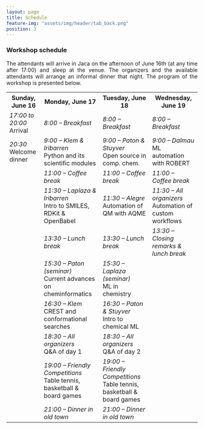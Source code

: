```yaml
---
layout: page
title: Schedule
feature-img: "assets/img/header/tab_back.png"
position: 3
---
```


### Workshop schedule

<p align="justify">The attendants will arrive in Jaca on the afternoon of June 16th (at any time after 17:00) and sleep at the venue. The organizers and the available attendants will arrange an informal dinner that night. The program of the workshop is presented below.</p>

<html>
<head>
<style>
#customers {
  border-collapse: collapse;
  width: 100%;
}

#customers td, #customers th {
  border: 1px solid #ddd;
  line-height: 1.5;
}

#customers th {
  text-align: left;
  background-color: #f2f2f2;
}

</style>
</head>
<body>

<table id="customers">
  <tr>
    <th>Sunday, June 16</th>
    <th>Monday, June 17</th>
    <th>Tuesday, June 18</th>
    <th>Wednesday, June 19</th>
  </tr>
  <tr>
    <td><i>17:00 to 20:00</i><br>Arrival</td>
    <td><i>8:00 – Breakfast</i></td>
    <td><i>8:00 – Breakfast</i></td>
    <td><i>8:00 – Breakfast</i></td>
  </tr>
  <tr>
    <td><i>20:30</i><br>Welcome dinner</td>
    <td><i>9:00 – Klem & Iribarren</i><br>Python and its scientific modules</td>
    <td><i>9:00 – Paton & Stuyver</i><br>Open source in comp. chem.</td>
    <td><i>9:00 – Dalmau</i><br>ML automation with ROBERT</td>
  </tr>
  <tr>
    <td style="border:none;"></td>
    <td><i>11:00 – Coffee break</i></td>
    <td><i>11:00 – Coffee break</i></td>
    <td><i>11:00 – Coffee break</i></td>
  </tr>
  <tr>
    <td style="border:none;"></td>
    <td><i>11:30 – Laplaza & Iribarren</i><br>Intro to SMILES, RDKit & OpenBabel</td>
    <td><i>11:30 – Alegre</i><br>Automation of QM with AQME</td>
    <td><i>11:30 – All organizers</i><br>Automation of custom workflows</td>
  </tr>
  <tr>
    <td style="border:none;"></td>
    <td><i>13:30 – Lunch break</i></td>
    <td><i>13:30 – Lunch break</i></td>
    <td><i>13:30 – Closing remarks & lunch break</i></td>
  </tr>
  <tr>
    <td style="border:none;"></td>
    <td><i>15:30 – Paton (seminar)</i><br>Current advances on cheminformatics</td>
    <td><i>15:30 – Laplaza (seminar)</i><br>ML in chemistry</td>
  </tr>
  <tr>
    <td style="border:none;"></td>
    <td><i>16:30 – Klem</i><br>CREST and conformational searches</td>
    <td><i>16:30 – Paton & Stuyver</i><br>Intro to chemical ML</td>
  </tr>
  <tr>
    <td style="border:none;"></td>
    <td><i>18:30 – All organizers</i><br>Q&A of day 1</td>
    <td><i>18:30 – All organizers</i><br>Q&A of day 2</td>
  </tr>
  <tr>
    <td style="border:none;"></td>
    <td><i>19:00 – Friendly Competitions</i><br>Table tennis, basketball & board games</td>
    <td><i>19:00 – Friendly Competitions</i><br>Table tennis, basketball & board games</td>
  </tr>
  <tr>
    <td style="border:none;"></td>
    <td><i>21:00 – Dinner in old town</i></td>
    <td><i>21:00 – Dinner in old town</i></td>
  </tr>
</table>

</body>
</html>

 
